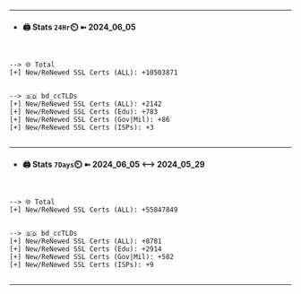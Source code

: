 

---
- #### 🖨️ **Stats** `24Hr`⏲️ ➼ 2024_06_05
```console


--> 🌐 Total
[+] New/ReNewed SSL Certs (ALL): +10503871


--> 🇧🇩 bd_ccTLDs
[+] New/ReNewed SSL Certs (ALL): +2142
[+] New/ReNewed SSL Certs (Edu): +783
[+] New/ReNewed SSL Certs (Gov|Mil): +86
[+] New/ReNewed SSL Certs (ISPs): +3


```

---
- #### 🖨️ **Stats** `7Days`⏲️ ➼ 2024_06_05 <--> 2024_05_29
```console


--> 🌐 Total
[+] New/ReNewed SSL Certs (ALL): +55847849


--> 🇧🇩 bd_ccTLDs
[+] New/ReNewed SSL Certs (ALL): +8781
[+] New/ReNewed SSL Certs (Edu): +2914
[+] New/ReNewed SSL Certs (Gov|Mil): +502
[+] New/ReNewed SSL Certs (ISPs): +9


```

---

